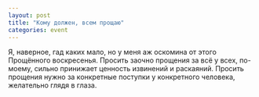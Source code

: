 ```yaml
---
layout: post
title: "Кому должен, всем прощаю"
categories: event
---
```

Я, наверное, гад каких мало, но у меня аж оскомина от этого Прощённого воскресенья. Просить заочно прощения за всё у всех, по-моему, сильно принижает ценность извинений и раскаяний. Просить прощения нужно за конкретные поступки у конкретного человека, желательно глядя в глаза.